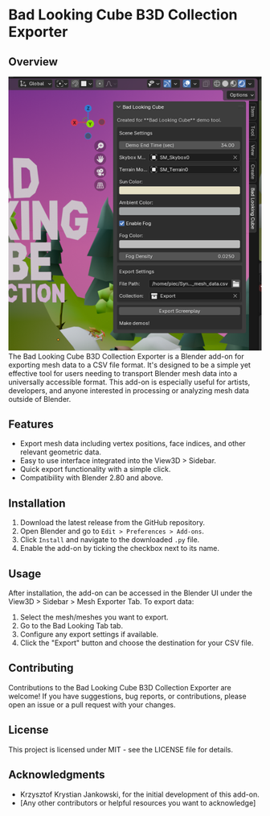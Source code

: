 # Bad Looking Cube B3D Collection Exporter

## Overview
![Screenshot](screenshot-v2.png)
The Bad Looking Cube B3D Collection Exporter is a Blender add-on for exporting mesh data to a CSV file format. It's designed to be a simple yet effective tool for users needing to transport Blender mesh data into a universally accessible format. This add-on is especially useful for artists, developers, and anyone interested in processing or analyzing mesh data outside of Blender.

## Features
- Export mesh data including vertex positions, face indices, and other relevant geometric data.
- Easy to use interface integrated into the View3D > Sidebar.
- Quick export functionality with a simple click.
- Compatibility with Blender 2.80 and above.

## Installation

1. Download the latest release from the GitHub repository.
2. Open Blender and go to `Edit > Preferences > Add-ons`.
3. Click `Install` and navigate to the downloaded `.py` file.
4. Enable the add-on by ticking the checkbox next to its name.

## Usage

After installation, the add-on can be accessed in the Blender UI under the View3D > Sidebar > Mesh Exporter Tab. To export data:

1. Select the mesh/meshes you want to export.
2. Go to the Bad Looking Tab tab.
3. Configure any export settings if available.
4. Click the "Export" button and choose the destination for your CSV file.

## Contributing

Contributions to the Bad Looking Cube B3D Collection Exporter are welcome! If you have suggestions, bug reports, or contributions, please open an issue or a pull request with your changes.

## License

This project is licensed under MIT - see the LICENSE file for details.

## Acknowledgments

- Krzysztof Krystian Jankowski, for the initial development of this add-on.
- [Any other contributors or helpful resources you want to acknowledge]

